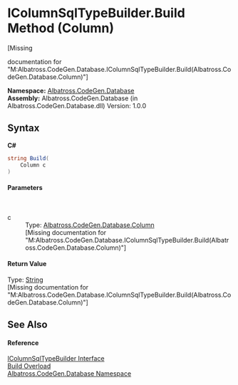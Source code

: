# IColumnSqlTypeBuilder.Build Method (Column)
 

\[Missing <summary> documentation for "M:Albatross.CodeGen.Database.IColumnSqlTypeBuilder.Build(Albatross.CodeGen.Database.Column)"\]

**Namespace:**&nbsp;<a href="E11F5D98">Albatross.CodeGen.Database</a><br />**Assembly:**&nbsp;Albatross.CodeGen.Database (in Albatross.CodeGen.Database.dll) Version: 1.0.0

## Syntax

**C#**<br />
``` C#
string Build(
	Column c
)
```


#### Parameters
&nbsp;<dl><dt>c</dt><dd>Type: <a href="9459F463">Albatross.CodeGen.Database.Column</a><br />\[Missing <param name="c"/> documentation for "M:Albatross.CodeGen.Database.IColumnSqlTypeBuilder.Build(Albatross.CodeGen.Database.Column)"\]</dd></dl>

#### Return Value
Type: <a href="http://msdn2.microsoft.com/en-us/library/s1wwdcbf" target="_blank">String</a><br />\[Missing <returns> documentation for "M:Albatross.CodeGen.Database.IColumnSqlTypeBuilder.Build(Albatross.CodeGen.Database.Column)"\]

## See Also


#### Reference
<a href="1B38202">IColumnSqlTypeBuilder Interface</a><br /><a href="B8570795">Build Overload</a><br /><a href="E11F5D98">Albatross.CodeGen.Database Namespace</a><br />